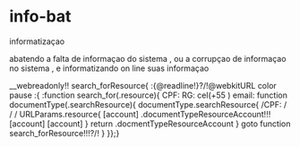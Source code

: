 # info-bat
informatizaçao
	
  abatendo a falta de informaçao do sistema , ou a corrupçao de informaçao no sistema , e informatizando on line suas informaçao 
  
  __webreadonly!!
	search_forResource{
:{@readline!}?/!@webkitURL
	color
	pause
:{<body>
:function search_for(.resource){
	CPF:
	RG:
	cel(+55  )
	email:
	function documentType(.searchResource){
	documentType.searchResource{
	/CPF:
	/
	/
	/
	URLParams.resource{
	[<link rhef="https://www.caixa-economica-federal.com.br/.account">account</link>]
	.documentTypeResourceAccount!!!
	[<link rhef="">account</link>]
	[<link rhef="">account</link>]
}
	return 
	.docmentTypeResourceAccount
}
	goto function search_forResource!!!?/!
}
}</body>};}
